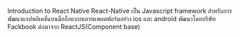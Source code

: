 Introduction to React Native
React-Native
เป็น Javascript framework สำหรับการพัฒนาแอปพลิเคชันบนมือถือแบบหลายแพลตฟอร์มอย่าง ios และ android พัฒนาโดยบริษัท Fackbook ต่อมาจาก ReactJS(Component base)
